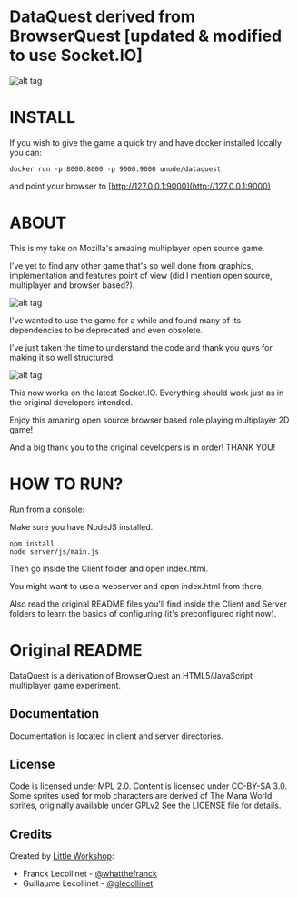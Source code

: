 DataQuest derived from BrowserQuest [updated & modified to use Socket.IO]
============

![alt tag](https://github.com/unode/dataquest/raw/master/screens/1.png)

INSTALL
============

If you wish to give the game a quick try and have docker installed locally you can:

    docker run -p 8000:8000 -p 9000:9000 unode/dataquest

and point your browser to [http://127.0.0.1:9000](http://127.0.0.1:9000)


ABOUT
===========

This is my take on Mozilla's amazing multiplayer open source game.

I've yet to find any other game that's so well done from graphics, implementation and features point of view (did I mention open source, multiplayer and browser based?).

![alt tag](https://github.com/unode/dataquest/raw/master/screens/2.png)

I've wanted to use the game for a while and found many of its dependencies to be deprecated and even obsolete.

I've just taken the time to understand the code and thank you guys for making it so well structured.

![alt tag](https://github.com/unode/dataquest/raw/master/screens/3.png)

This now works on the latest Socket.IO. Everything should work just as in the original developers intended.

Enjoy this amazing open source browser based role playing multiplayer 2D game!

And a big thank you to the original developers is in order! THANK YOU!

HOW TO RUN?
============
Run from a console:

Make sure you have NodeJS installed.

    npm install
    node server/js/main.js

Then go inside the Client folder and open index.html.

You might want to use a webserver and open index.html from there.

Also read the original README files you'll find inside the Client and Server folders to learn the basics of configuring (it's preconfigured right now).


Original README
============
DataQuest is a derivation of BrowserQuest an HTML5/JavaScript multiplayer game experiment.


Documentation
-------------
Documentation is located in client and server directories.


License
-------

Code is licensed under MPL 2.0. Content is licensed under CC-BY-SA 3.0.
Some sprites used for mob characters are derived of The Mana World sprites, originally available under GPLv2
See the LICENSE file for details.


Credits
-------
Created by [Little Workshop](http://www.littleworkshop.fr):

* Franck Lecollinet - [@whatthefranck](http://twitter.com/whatthefranck)
* Guillaume Lecollinet - [@glecollinet](http://twitter.com/glecollinet)

